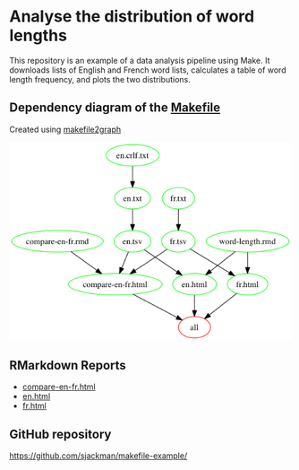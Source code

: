 # Analyse the distribution of word lengths

This repository is an example of a data analysis pipeline using Make. It downloads lists of English and French word lists, calculates a table of word length frequency, and plots the two distributions.

## Dependency diagram of the [Makefile](https://github.com/sjackman/makefile-example/blob/master/Makefile)

Created using [makefile2graph](https://github.com/lindenb/makefile2graph)

![Dependency diagram of the Makefile](Makefile.png)

## RMarkdown Reports

+ [compare-en-fr.html](http://sjackman.ca/makefile-example/compare-en-fr.html)
+ [en.html](http://sjackman.ca/makefile-example/en.html)
+ [fr.html](http://sjackman.ca/makefile-example/fr.html)

## GitHub repository

https://github.com/sjackman/makefile-example/
